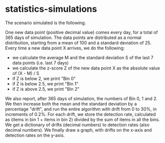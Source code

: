 # statistics-simulations

The scenario simulated is the following.

One new data point (positive decimal value) comes every day, for a total of 365 days of simulation.
The data points are distributed as a normal distribution, starting from a mean of 100 and a standard deviation of 25.
Every time a new data point X arrives, we do the following:
- we calculate the average M and the standard deviation S of the last 7 data points (i.e. last 7 days)
- we calculate the z-score Z of the new data point X as the absolute value of (X - M) / S
- if Z is below 2, we print "Bin 0"
- if Z is below 2.5, we print "Bin 1"
- if Z is above 2.5, we print "Bin 2"

We also report, after 365 days of simulation, the numbers of Bin 0, 1 and 2.
We then increase both the mean and the standard deviation by a percentage "drift", and run the entire algorithm with drift from 0 to 30%, in increments of 0.2%.
For each drift, we store the detection rate, calculated as (items in bin 1 + items in bin 2) divided by the sum of items in all the bins.
We get a dictionary of drifts (decimal numbers) to detection rates (also decimal numbers).
We finally draw a graph, with drifts on the x-axis and detection rates on the y-axis.